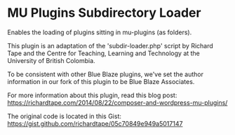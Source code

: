 MU Plugins Subdirectory Loader
============================

Enables the loading of plugins sitting in mu-plugins (as folders).

This plugin is an adaptation of the 'subdir-loader.php' script by Richard Tape and the
Centre for Teaching, Learning and Technology at the University of British Colombia.

To be consistent with other Blue Blaze plugins, we've set the author information in our fork of this
plugin to be Blue Blaze Associates.

For more information about this plugin, read this blog post:
https://richardtape.com/2014/08/22/composer-and-wordpress-mu-plugins/

The original code is located in this Gist:
https://gist.github.com/richardtape/05c70849e949a5017147
